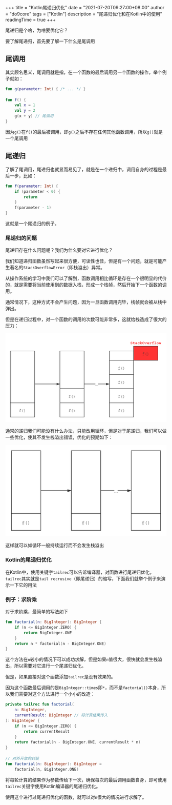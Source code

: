 +++
title = "Kotlin尾递归优化"
date = "2021-07-20T09:27:00+08:00"
author = "do9core"
tags = ["Kotlin"]
description = "尾递归优化和在Kotlin中的使用"
readingTime = true
+++

尾递归是个啥，为啥要优化它？

要了解尾递归，首先要了解一下什么是尾调用

## 尾调用

其实顾名思义，尾调用就是指，在一个函数的最后调用另一个函数的操作，举个例子就如：

```kotlin
fun g(parameter: Int) { /* ... */ }

fun f() {
    val x = 1
    val y = 2
    g(x + y) // 尾调用
}
```

因为`g()`在`f()`的最后被调用，即`g()`之后不存在任何其他函数调用，所以`g()`就是一个尾调用

## 尾递归

了解了尾调用，尾递归也就显而易见了，就是在一个递归中，调用自身的过程是最后一步，比如：

```kotlin
fun f(parameter: Int) {
    if (parameter < 0) {
        return
    }
    f(parameter - 1)
}
```

这就是一个尾递归的例子。

### 尾递归的问题

尾递归存在什么问题呢？我们为什么要对它进行优化？

我们知道递归函数虽然写起来很方便，可读性也佳，但是有一个问题，就是可能产生著名的`StackOverflowError`（即栈溢出）异常。

从操作系统的学习中我们可以了解到，函数调用相比循环是存在一个很明显的代价的，就是需要将当前使用到的数据入栈，形成一个栈帧，然后开始下一个函数的调用。

通常情况下，这种方式不会产生问题，因为一旦函数调用完毕，栈帧就会被从栈中弹出。

但是在递归过程中，对一个函数的调用的次数可能非常多，这就给栈造成了很大的压力：

![尾递归导致栈溢出](stack-overflow.png)

通常的递归我们可能没有什么办法，只能改用循环，但是对于尾递归，我们可以做一些优化，使其不发生栈溢出错误，优化的预期如下：

![优化尾递归](after-tailrec.png)

这样就可以如循环一般持续运行而不会发生栈溢出

### Kotlin的尾递归优化

在Kotlin中，使用关键字`tailrec`可以告诉编译器，对函数进行尾递归优化，`tailrec`其实就是`tail recrusive`（即尾递归）的缩写，下面我们就举个例子来演示一下它的用法

### 例子：求阶乘

对于求阶乘，最简单的写法如下

```kotlin
fun factorial(n: BigInteger): BigInteger {
    if (n <= BigInteger.ZERO) {
        return BigInteger.ONE
    }
    return n * factorial(n - BigInteger.ONE)
}
```

这个方法在`n`较小的情况下可以成功求解，但是如果`n`值很大，很快就会发生栈溢出，所以需要对它进行一个尾递归优化。

但是，如果直接对这个函数添加`tailrec`是没有效果的。

因为这个函数最后调用的是`BigInteger::times`即`*`，而不是`factorial()`本身，所以我们需要对这个方法进行一个小小的改造：

```kotlin
private tailrec fun factorial(
    n: BigInteger, 
    currentResult: BigInteger // 将计算结果传入
): BigInteger {
    if (n <= BigInteger.ZERO) {
        return currentResult
    }
    return factorial(n - BigInteger.ONE, currentResult * n)
}

// 对外开放的封装
fun factorial(n: BigInteger): BigInteger = 
    factorial(n, BigInteger.ONE)
```

将每轮计算的结果作为参数传给下一次，确保每次的最后调用函数自身，即可使用`tailrec`关键字使用Kotlin编译器的尾递归优化。

使用这个进行过尾递归优化的函数，就可以对`n`很大的情况进行求解了。
